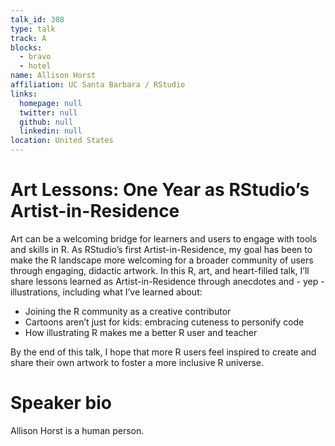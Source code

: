 ```yaml
---
talk_id: 308
type: talk
track: A
blocks:
  - bravo
  - hotel
name: Allison Horst
affiliation: UC Santa Barbara / RStudio
links:
  homepage: null
  twitter: null
  github: null
  linkedin: null
location: United States
---
```


# Art Lessons: One Year as RStudio’s Artist-in-Residence

Art can be a welcoming bridge for learners and users to engage with tools and skills in R. As RStudio’s first Artist-in-Residence, my goal has been to make the R landscape more welcoming for a broader community of users through engaging, didactic artwork. In this R, art, and heart-filled talk, I’ll share lessons learned as Artist-in-Residence through anecdotes and - yep - illustrations, including what I’ve learned about: 

- Joining the R community as a creative contributor
- Cartoons aren’t just for kids: embracing cuteness to personify code
- How illustrating R makes me a better R user and teacher

By the end of this talk, I hope that more R users feel inspired to create and share their own artwork to foster a more inclusive R universe.

# Speaker bio

Allison Horst is a human person.

